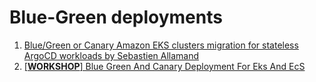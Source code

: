 # Blue-Green deployments

1. [Blue/Green or Canary Amazon EKS clusters migration for stateless ArgoCD workloads by Sebastien Allamand](https://aws.amazon.com/blogs/containers/blue-green-or-canary-amazon-eks-clusters-migration-for-stateless-argocd-workloads/)
1. [[**WORKSHOP**] Blue Green And Canary Deployment For Eks And EcS](https://catalog.us-east-1.prod.workshops.aws/workshops/2175d94a-cd79-4ed2-8e7e-1f0dd1956a3a/en-US)